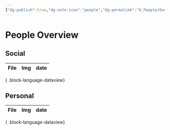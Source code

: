 ```yaml
---
{"dg-publish":true,"dg-note-icon":"people","dg-permalink":"6_People/Overview/people","tags":["people","overview"],"permalink":"/6_People/Overview/people/","dgPassFrontmatter":true,"noteIcon":"people"}
---
```


# People Overview
## Social
| File | Img | date |
| ---- | --- | ---- |

{ .block-language-dataview}
## Personal
| File | Img | date |
| ---- | --- | ---- |

{ .block-language-dataview}

